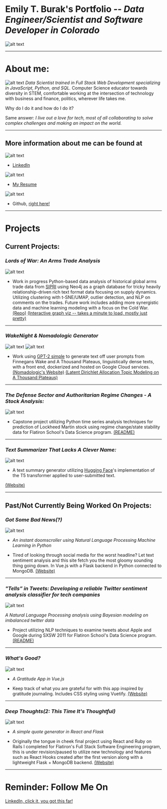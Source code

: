 # **Emily T. Burak's Portfolio** _-- Data Engineer/Scientist and Software Developer in Colorado_

![alt text](profile.jpg)

---

# **About me:**

![alt text](flowerz.png)
_Data Scientist trained in Full Stack Web Development specializing in JavaScript, Python, and SQL._ Computer Science educator towards diversity in STEM, comfortable working at the intersection of technology with business and finance, politics, wherever life takes me.

Why do I do it and how do I do it?

Same answer: _I live out a love for tech, most of all collaborating to solve complex challenges and making an impact on the world._

---

## More information about me can be found at

![alt text](LISummary.png)

- [LinkedIn](https://www.linkedin.com/in/michael-burak/)

![alt text](resumecap.png)

- [My Resume](https://docs.google.com/document/d/1GM-2y2pKSyvS0RD0umWTW-D-1mJSTeuM3DI1SMKzAbM/edit?usp=sharing)

![alt text](gitglad.png)

- Github, [right here!](https://github.com/MichaelBurak)

---

# **Projects**

## Current Projects:

### _Lords of War: An Arms Trade Analysis_

![alt text](lowcap.png)

- Work in progress Python-based data analysis of historical global arms trade data from [SIPRI](https://www.sipri.org/databases/armstransfers) using Neo4j as a graph database for tricky heavily relationship-driven rich text format data focusing on supply dynamics. Utilizing clustering with t-SNE/UMAP, outlier detection, and NLP on comments on the trades. Future work includes adding more synergistic data and machine learning modeling with a focus on the Cold War. [(Repo)](https://github.com/MichaelBurak/arms-trade-analysis)
  [(Interactive graph viz -- takes a minute to load, mostly just pretty)](https://arms-trade-connections-viz.netlify.app/)

---

### _WakeNight & Nomadologic Generator_

![alt text](wakegen.png)
![alt text](nomadologic.png)

- Work using [GPT-2 simple](https://github.com/minimaxir/gpt-2-simple) to generate text off user prompts from Finnegans Wake and A Thousand Plateaus, linguistically dense texts, with a front end, dockerized and hosted on Google Cloud services.[(Nomadologic's Website)](https://nomadologic-generator.netlify.app/)
  [(Latent Dirichlet Allocation Topic Modeling on A Thousand Plateaus)](https://nomad-lda.herokuapp.com/)

---

### _The Defense Sector and Authoritarian Regime Changes - A Stock Analysis:_

![alt text](defense.jpg)

- Capstone project utilizing Python time series analysis techniques for prediction of Lockheed Martin stock using regime change/state stability data for Flatiron School's Data Science program. [(README)](https://defense-sector-authoritarianism.netlify.app/)

---

### _Text Summarizer That Lacks A Clever Name:_

![alt text](textsummation.png)

- A text summary generator utilizing [Hugging Face](https://huggingface.co/)'s implementation of the T5 transformer applied to user-submitted text.

[(Website)](https://summary-docker-demo-7cgts76p3a-uw.a.run.app/)

---

## Past/Not Currently Being Worked On Projects:

### _Got Some Bad News(?)_

![alt text](badnewscap.png)

- _An instant doomscroller using Natural Language Processing Machine Learning in Python_

- Tired of looking through social media for the worst headline? Let text sentiment analysis and this site fetch you the most gloomy sounding thing going down. In Vue.js with a Flask backend in Python connected to MongoDB. [(Website)](https://badnewsdoomscroller.netlify.app/)

---

### _"Tells” in Tweets: Developing a reliable Twitter sentiment analysis classifier for tech companies_

![alt text](tellstweets.jpg)

_A Natural Language Processing analysis using Bayesian modeling on imbalanced twitter data_

- Project utilizing NLP techniques to examine tweets about Apple and Google during SXSW 2011 for Flatiron School's Data Science program.
  [(README)](https://tells-in-tweets.netlify.app/)

---

### _What's Good?_

![alt text](whatsgood.jpg)

- _A Gratitude App in Vue.js_

- Keep track of what you are grateful for with this app inspired by gratitude journaling. Includes CSS styling using Vuetify. [(Website)](https://whatsgoodgratitude.netlify.app/)

---

### _Deep Thoughts(2: This Time It's Thoughtful)_

![alt text](deepthoughts.png)

- _A simple quote generator in React and Flask_

- Originally the tongue in cheek final project using React and Ruby on Rails I completed for Flatiron's Full Stack Software Engineering program, this is under revision/paused to utilize new technology and features such as React Hooks created after the first version along with a lightweight Flask + MongoDB backend. [(Website)](https://deep-thoughts2-flask.herokuapp.com/)

---

# **Reminder: Follow Me On**

[LinkedIn, click it, you got this far!](https://www.linkedin.com/in/michael-burak/)
